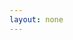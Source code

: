 ```yaml
---
layout: none
---
```


<RedoclyAPIBlock 
    src="/redocly-test/openapi/openapi.yaml" 
    requestInterceptor="
        function(req, operation) { 
            console.log('Args:', req, operation); 
            return req; 
        }
    " 
    tryItOpenEventHandler="
        function(event) { 
            console.log('args:', event); 
        }
    " 
    tryItSentEventHandler="
        function(event) { 
            console.log('args:', event); 
        }
    " 
/>